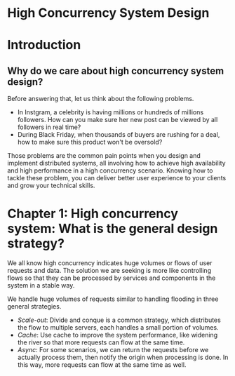 # High Concurrency System Design

Introduction
===============

Why do we care about high concurrency system design?
----------------------------------------------------

Before answering that, let us think about the following problems.
- In Instgram, a celebrity is having millions or hundreds of millions followers. How can you make sure her new post can be viewed by all followers in real time?
- During Black Friday, when thousands of buyers are rushing for a deal, how to make sure this product won't be oversold?

Those problems are the common pain points when you design and implement  distributed systems, all involving how to achieve high availability and high performance in a high concurrency scenario. Knowing how to tackle these problem, you can deliver better user experience to your clients and grow your technical skills.

Chapter 1: High concurrency system: What is the general design strategy?
========================================================================

We all know high concurrency indicates huge volumes or flows of user requests and data. The solution we are seeking is more like controlling flows so that they can be processed by services and components in the system in a stable way.

We handle huge volumes of requests similar to handling flooding in three general strategies.
- *Scale-out*: Divide and conque is a common strategy, which distributes the flow to multiple servers, each handles a small portion of volumes.
- *Cache*: Use cache to improve the system performance, like widening the river so that more requests can flow at the same time.
- *Async*: For some scenarios, we can return the requests before we actually process them, then notify the origin when processing is done. In this way, more requests can flow at the same time as well.
